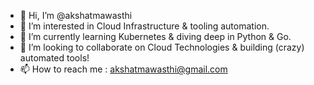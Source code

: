 - 👋 Hi, I’m @akshatmawasthi
- 👀 I’m interested in Cloud Infrastructure & tooling automation.
- 🌱 I’m currently learning Kubernetes & diving deep in Python & Go.
- 💞️ I’m looking to collaborate on Cloud Technologies & building (crazy) automated tools!
- 📫 How to reach me : akshatmawasthi@gmail.com

